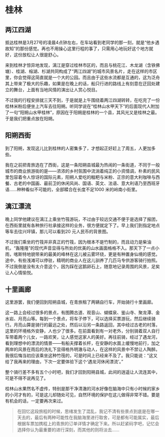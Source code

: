 # 桂林

## 两江四湖

抵达桂林是3月27号的凌晨4点钟左右，在车站看到老同学的那一刻，就是“他乡遇故知”的那份感觉。再也不用操心这里行程的事了，只需用心地玩好这个地方就好，这份放松让人很是舒心。

来到桂林才惊异地发现，漓江是穿过桂林市区的，而且与桃花江、木龙湖（含铁佛塘）、桂湖、榕湖、杉湖共同构成了“两江四湖”的城市风景名片，走在这样的市区里，你会觉得这简直就是一个大的公园。而且由于这些水流都是互通的，这为泛舟其上带来了极大的乐趣，如果是在晚上的话，船只行进的路线上有刻意在迂回处建立的舞台，上面有当地风情的演出让人赏心悦目。

不过我的行程安排就三天不到，于是就是上午围绕着两江四湖转转，在吃完了一份桂林米粉后便坐上汽车去往阳朔。听同学说在“桂林山水甲天下”的后面现代人附加了一句“阳朔山水甲桂林”，原因在于阳朔是桂林的一个县，其风光又是桂林之最。于是我们把重点放在阳朔。

## 阳朔西街

到了阳朔，发现这儿比到桂林的人密集多了，才想起正好赶上了周五，人更加多些。

我在之前把青旅选在了西街，这是一条阳朔县城最为热闹的一条街道，不同于一般城市的商业旅游街的是——浓浓的乡村氛围中流淌着纯正的小资情调，朴素的民风里包容着令人惊讶的国际元素，阳朔人爱吃的糍粑与米粉、正宗的意大利咖啡与西餐、古老的中国画、最前卫的休闲风尚、国语、英文、法语、意大利语乃至西班牙语……种种看似不可能的，全部糅合在长度不足1000 米的岭南小街里。

## 漓江漂流

晚上同学他建议在漓江上乘坐竹筏游玩，不过由于较远交通不便于是选择了报团，在西街里就有各种旅行社承接这样的业务，很方便就定下了。早上我们到指定地点等车去往兴坪镇，那儿可以看到20 元人民币的背景图。

不过我们乘坐的竹筏并非真正的竹筏，因为根本不是竹制的，而且动力是柴油机，“轰隆隆”的现代声音显得与所处的优美的山水画面格格不入。那天下了一点小雨，喀斯特地貌带来的最美的峰林在这儿被云雾环绕，更是有种置身仙境的感觉。途中，有些浅滩可以停驻，精明的商业人在这儿驯养了几匹马专供游客骑行拍照。不过我倒是没有太介意这个，因为踩在这鹅卵石上，随意地记录周围的风景，足矣让人心情愉悦。

## 十里画廊

这里游罢，我们便回到阳朔县城，在青旅租了两辆自行车，开始骑行十里画廊。

这一路上会经过很多的景点，有图腾古道、观音山、蝴蝶泉、鉴山寺、聚龙潭、金水岩、月亮山等。每到一个景点，将车子停下，可以选择买票游玩，然后继续骑行。月亮山算是骑行的最远之处，然后以沿另一条路返回，其中经过古老的村落，这里的环境格外安静，人也少了很多。在前面看到有一对老外，分别骑着双人自行车带着两个儿女，一路欢笑，让人感觉这家人的美好。再往前骑，经过了遇龙河，看到理想中的漂流的情景——有船夫撑着长杆，在安静的水面上缓慢地前行，加之两岸的风景在雨后的洗礼下显得格外明澈与动人，在这样的风景中不禁让人陶醉。我很后悔当初应该乘坐这种竹筏的，可是时间上已经来不及了。我只能说：“这又给了我再来的理由，下次一定要体验下这个‘遇龙河休闲漂流’。”

整个骑行差不多有五个小时吧，我们才回到阳朔县城，此间的逍遥让人流连其中，可是不得不说再见了。

桂林山水果然名不虚传，特别是那干净清澈的河水好像在脑海中只有小时候的家乡的小河才有的，可是这儿却随处可见，自然环境的保护在这儿做得非常不错。要是有机会的话，一定要再次来过。

> 在回忆这段旅程的时候，思绪发生了混乱，我记不清有些景点到底是在哪一天去的，最后有两种可能性在我脑海里进行取舍，可是都有可能属实，最后根据车票加携程上的青旅的订单详情才确定下来。所以赶紧码字吧，记忆会选择你认为最重要的进行深刻，而其他的则将淡去……